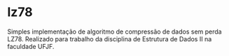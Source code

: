 # lz78

Simples implementação de algoritmo de compressão de dados sem perda LZ78. Realizado para trabalho da disciplina de Estrutura de Dados II na faculdade UFJF.
